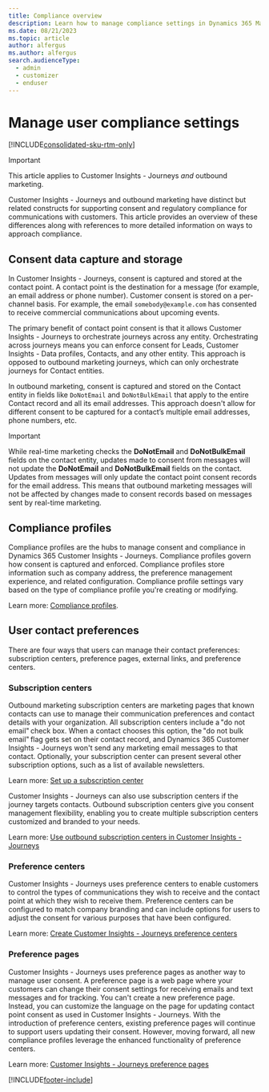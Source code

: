 ```yaml
---
title: Compliance overview
description: Learn how to manage compliance settings in Dynamics 365 Marketing.
ms.date: 08/21/2023
ms.topic: article
author: alfergus
ms.author: alfergus
search.audienceType: 
  - admin
  - customizer
  - enduser
---
```


# Manage user compliance settings

[!INCLUDE[consolidated-sku-rtm-only](./includes/consolidated-sku-rtm-only.md)]

> [!IMPORTANT]
> This article applies to Customer Insights - Journeys *and* outbound marketing.

Customer Insights - Journeys and outbound marketing have distinct but related constructs for supporting consent and regulatory compliance for communications with customers. This article provides an overview of these differences along with references to more detailed information on ways to approach compliance.

## Consent data capture and storage

In Customer Insights - Journeys, consent is captured and stored at the contact point. A contact point is the destination for a message (for example, an email address or phone number). Customer consent is stored on a per-channel basis. For example, the email `somebody@example.com` has consented to receive commercial communications about upcoming events.  

The primary benefit of contact point consent is that it allows Customer Insights - Journeys to orchestrate journeys across any entity. Orchestrating across journeys means you can enforce consent for Leads, Customer Insights - Data profiles, Contacts, and any other entity. This approach is opposed to outbound marketing journeys, which can only orchestrate journeys for Contact entities.

In outbound marketing, consent is captured and stored on the Contact entity in fields like `DoNotEmail` and `DoNotBulkEmail` that apply to the entire Contact record and all its email addresses. This approach doesn't allow for different consent to be captured for a contact’s multiple email addresses, phone numbers, etc.

> [!IMPORTANT]
> While real-time marketing checks the **DoNotEmail** and **DoNotBulkEmail** fields on the contact entity, updates made to consent from messages will not update the **DoNotEmail** and **DoNotBulkEmail** fields on the contact. Updates from messages will only update the contact point consent records for the email address. This means that outbound marketing messages will not be affected by changes made to consent records based on messages sent by real-time marketing.

## Compliance profiles

Compliance profiles are the hubs to manage consent and compliance in Dynamics 365 Customer Insights - Journeys. Compliance profiles govern how consent is captured and enforced. Compliance profiles store information such as company address, the preference management experience, and related configuration. Compliance profile settings vary based on the type of compliance profile you're creating or modifying.  

Learn more: [Compliance profiles](real-time-marketing-compliance-settings.md#compliance-profiles).  

## User contact preferences

There are four ways that users can manage their contact preferences: subscription centers, preference pages, external links, and preference centers.  

### Subscription centers

Outbound marketing subscription centers are marketing pages that known contacts can use to manage their communication preferences and contact details with your organization. All subscription centers include a "do not email" check box. When a contact chooses this option, the "do not bulk email" flag gets set on their contact record, and Dynamics 365 Customer Insights - Journeys won't send any marketing email messages to that contact. Optionally, your subscription center can present several other subscription options, such as a list of available newsletters.  

Learn more: [Set up a subscription center](set-up-subscription-center.md)

Customer Insights - Journeys can also use subscription centers if the journey targets contacts. Outbound subscription centers give you consent management flexibility, enabling you to create multiple subscription centers customized and branded to your needs.

Learn more: [Use outbound subscription centers in Customer Insights - Journeys](real-time-marketing-outbound-subscription.md)

### Preference centers

Customer Insights - Journeys uses preference centers to enable customers to control the types of communications they wish to receive and the contact point at which they wish to receive them. Preference centers can be configured to match company branding and can include options for users to adjust the consent for various purposes that have been configured.  

Learn more: [Create Customer Insights - Journeys preference centers](real-time-marketing-preference-centers.md)

### Preference pages

Customer Insights - Journeys uses preference pages as another way to manage user consent. A preference page is a web page where your customers can change their consent settings for receiving emails and text messages and for tracking. You can't create a new preference page. Instead, you can customize the language on the page for updating contact point consent as used in Customer Insights - Journeys. With the introduction of preference centers, existing preference pages will continue to support users updating their consent. However, moving forward, all new compliance profiles leverage the enhanced functionality of preference centers.  

Learn more: [Customer Insights - Journeys preference pages](real-time-marketing-compliance-settings.md)

[!INCLUDE[footer-include](./includes/footer-banner.md)]
